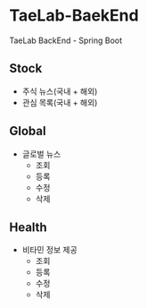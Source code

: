 # TaeLab-BaekEnd
TaeLab BackEnd - Spring Boot

## Stock
- 주식 뉴스(국내 + 해외)
- 관심 목록(국내 + 해외)

## Global
+ 글로벌 뉴스
  * 조회
  * 등록
  * 수정
  * 삭제

## Health
+ 비타민 정보 제공
  * 조회
  * 등록
  * 수정
  * 삭제
